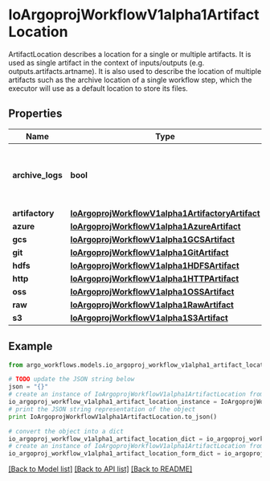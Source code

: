 # IoArgoprojWorkflowV1alpha1ArtifactLocation

ArtifactLocation describes a location for a single or multiple artifacts. It is used as single artifact in the context of inputs/outputs (e.g. outputs.artifacts.artname). It is also used to describe the location of multiple artifacts such as the archive location of a single workflow step, which the executor will use as a default location to store its files.

## Properties

Name | Type | Description | Notes
------------ | ------------- | ------------- | -------------
**archive_logs** | **bool** | ArchiveLogs indicates if the container logs should be archived | [optional] 
**artifactory** | [**IoArgoprojWorkflowV1alpha1ArtifactoryArtifact**](IoArgoprojWorkflowV1alpha1ArtifactoryArtifact.md) |  | [optional] 
**azure** | [**IoArgoprojWorkflowV1alpha1AzureArtifact**](IoArgoprojWorkflowV1alpha1AzureArtifact.md) |  | [optional] 
**gcs** | [**IoArgoprojWorkflowV1alpha1GCSArtifact**](IoArgoprojWorkflowV1alpha1GCSArtifact.md) |  | [optional] 
**git** | [**IoArgoprojWorkflowV1alpha1GitArtifact**](IoArgoprojWorkflowV1alpha1GitArtifact.md) |  | [optional] 
**hdfs** | [**IoArgoprojWorkflowV1alpha1HDFSArtifact**](IoArgoprojWorkflowV1alpha1HDFSArtifact.md) |  | [optional] 
**http** | [**IoArgoprojWorkflowV1alpha1HTTPArtifact**](IoArgoprojWorkflowV1alpha1HTTPArtifact.md) |  | [optional] 
**oss** | [**IoArgoprojWorkflowV1alpha1OSSArtifact**](IoArgoprojWorkflowV1alpha1OSSArtifact.md) |  | [optional] 
**raw** | [**IoArgoprojWorkflowV1alpha1RawArtifact**](IoArgoprojWorkflowV1alpha1RawArtifact.md) |  | [optional] 
**s3** | [**IoArgoprojWorkflowV1alpha1S3Artifact**](IoArgoprojWorkflowV1alpha1S3Artifact.md) |  | [optional] 

## Example

```python
from argo_workflows.models.io_argoproj_workflow_v1alpha1_artifact_location import IoArgoprojWorkflowV1alpha1ArtifactLocation

# TODO update the JSON string below
json = "{}"
# create an instance of IoArgoprojWorkflowV1alpha1ArtifactLocation from a JSON string
io_argoproj_workflow_v1alpha1_artifact_location_instance = IoArgoprojWorkflowV1alpha1ArtifactLocation.from_json(json)
# print the JSON string representation of the object
print IoArgoprojWorkflowV1alpha1ArtifactLocation.to_json()

# convert the object into a dict
io_argoproj_workflow_v1alpha1_artifact_location_dict = io_argoproj_workflow_v1alpha1_artifact_location_instance.to_dict()
# create an instance of IoArgoprojWorkflowV1alpha1ArtifactLocation from a dict
io_argoproj_workflow_v1alpha1_artifact_location_form_dict = io_argoproj_workflow_v1alpha1_artifact_location.from_dict(io_argoproj_workflow_v1alpha1_artifact_location_dict)
```
[[Back to Model list]](../README.md#documentation-for-models) [[Back to API list]](../README.md#documentation-for-api-endpoints) [[Back to README]](../README.md)


